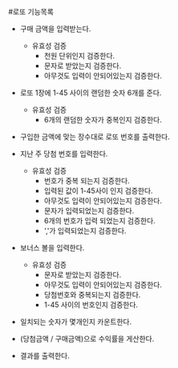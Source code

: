 #로또 기능목록

- 구매 금액을 입력받는다.
    - 유효성 검증
        - 천원 단위인지 검증한다.
        - 문자로 받았는지 검증한다.
        - 아무것도 입력이 안되어있는지 검증한다.
        
- 로또 1장에 1-45 사이의 랜덤한 숫자 6개를 준다.
    - 유효성 검증
        - 6개의 랜덤한 숫자가 중복인지 검증한다.

- 구입한 금액에 맞는 장수대로 로또 번호를 출력한다.

- 지난 주 당첨 번호를 입력한다.
    - 유효성 검증
        - 번호가 중복 되는지 검증한다.
        - 입력된 값이 1-45사이 인지 검증한다.
        - 아무것도 입력이 안되어있는지 검증한다.
        - 문자가 입력되었는지 검증한다. 
        - 6개의 번호가 입력 되었는지 검증한다.
        - ','가 입력되었는지 검증한다.
        
 - 보너스 볼을 입력한다.
    - 유효성 검증
        - 문자로 받았는지 검증한다.
        - 아무것도 입력이 안되어있는지 검증한다.
        - 당첨번호와 중복되는지 검증한다.
        - 1-45 사이의 번호인지 검증한다.
 
 - 일치되는 숫자가 몇개인지 카운트한다.
 
 - (당첨금액 / 구매금액)으로 수익률을 게산한다.
 
 - 결과를 출력한다.